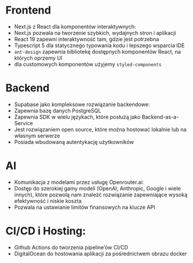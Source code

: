 # Frontend

- Next.js z React dla komponentów interaktywnych:
- Next.js pozwala na tworzenie szybkich, wydajnych stron i aplikacji
- React 19 zapewni interaktywność tam, gdzie jest potrzebna
- Typescript 5 dla statycznego typowania kodu i lepszego wsparcia IDE
- `ant-design` zapewnia bibliotekę dostępnych komponentów React, na których oprzemy UI
- dla customowych komponentów użyjemy `styled-components`

# Backend

- Supabase jako kompleksowe rozwiązanie backendowe:
- Zapewnia bazę danych PostgreSQL
- Zapewnia SDK w wielu językach, które posłużą jako Backend-as-a-Service
- Jest rozwiązaniem open source, które można hostować lokalnie lub na własnym serwerze
- Posiada wbudowaną autentykację użytkowników

# AI

- Komunikacja z modelami przez usługę Openrouter.ai:
- Dostęp do szerokiej gamy modeli (OpenAI, Anthropic, Google i wiele innych), które pozwolą nam znaleźć rozwiązanie
  zapewniające wysoką efektywność i niskie koszta
- Pozwala na ustawianie limitów finansowych na klucze API

# CI/CD i Hosting:

- Github Actions do tworzenia pipeline’ów CI/CD
- DigitalOcean do hostowania aplikacji za pośrednictwem obrazu docker